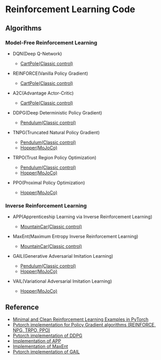 # Reinforcement Learning Code

## Algorithms

### Model-Free Reinforcement Learning

- DQN(Deep Q-Network)
  - [CartPole(Classic control)](https://github.com/dongminleeai/Reinforcement-Learning-Code/tree/master/cartpole/dqn)

- REINFORCE(Vanilla Policy Gradient)
  - [CartPole(Classic control)]()

- A2C(Advantage Actor-Critic)
  - [CartPole(Classic control)](https://github.com/dongminleeai/Reinforcement-Learning-Code/tree/master/cartpole/a2c)

- DDPG(Deep Deterministic Policy Gradient)
  - [Pendulum(Classic control)](https://github.com/dongminleeai/Reinforcement-Learning-Code/tree/master/pendulum/ddpg)

- TNPG(Truncated Natural Policy Gradient)
  - [Pendulum(Classic control)](https://github.com/dongminleeai/Reinforcement-Learning-Code/tree/master/pendulum/tnpg)
  - [Hopper(MoJoCo)](https://github.com/dongminleeai/Reinforcement-Learning-Code/tree/master/mujoco/tnpg)

- TRPO(Trust Region Policy Optimization)
  - [Pendulum(Classic control)](https://github.com/dongminleeai/Reinforcement-Learning-Code/tree/master/pendulum/trpo)
  - [Hopper(MoJoCo)](https://github.com/dongminleeai/Reinforcement-Learning-Code/tree/master/mujoco/trpo)

- PPO(Proximal Policy Optimization)
  - [Hopper(MoJoCo)](https://github.com/dongminleeai/Reinforcement-Learning-Code/tree/master/mujoco/ppo)

### Inverse Reinforcement Learning

- APP(Apprenticeship Learning via Inverse Reinforcement Learning)
  - [MountainCar(Classic control)](https://github.com/dongminleeai/Reinforcement-Learning-Code/tree/master/mountaincar/app)

- MaxEnt(Maximum Entropy Inverse Reinforcement Learning)
  - [MountainCar(Classic control)](https://github.com/dongminleeai/Reinforcement-Learning-Code/tree/master/mountaincar/maxent)

- GAIL(Generative Adversarial Imitation Learning)
  - [Pendulum(Classic control)]()
  - [Hopper(MoJoCo)](https://github.com/dongminleeai/Reinforcement-Learning-Code/tree/master/mujoco/gail)

- VAIL(Variational Adversarial Imitation Learning)
  - [Hopper(MoJoCo)](https://github.com/dongminleeai/Reinforcement-Learning-Code/tree/master/mujoco/vail)

## Reference

- [Minimal and Clean Reinforcement Learning Examples in PyTorch](https://github.com/reinforcement-learning-kr/reinforcement-learning-pytorch)
- [Pytorch implementation for Policy Gradient algorithms (REINFORCE, NPG, TRPO, PPO)](https://github.com/reinforcement-learning-kr/pg_travel)
- [Pytorch implementation of DDPG](https://github.com/jcwleo/Reinforcement_Learning/blob/master/pendulum/pendulum_ddpg.py)
- [Implementation of APP](https://github.com/jangirrishabh/toyCarIRL)
- [Implementation of MaxEnt](https://github.com/MatthewJA/Inverse-Reinforcement-Learning)
- [Pytorch implementation of GAIL](https://github.com/Khrylx/PyTorch-RL)
